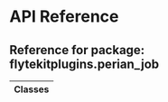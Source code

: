 # API Reference

## Reference for package: flytekitplugins.perian_job

| Classes  |
| :------------- |

